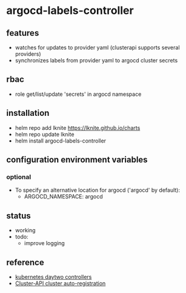 # argocd-labels-controller

## features ##
- watches for updates to provider yaml (clusterapi supports several providers)
- synchronizes labels from provider yaml to argocd cluster secrets

## rbac ##
- role get/list/update 'secrets' in argocd namespace

## installation ##
- helm repo add lknite https://lknite.github.io/charts
- helm repo update lknite
- helm install argocd-labels-controller

## configuration environment variables ##

### optional ###
- To specify an alternative location for argocd ('argocd' by default):
  - ARGOCD_NAMESPACE: argocd
  
## status ##
- working
- todo:
  - improve logging

## reference ##
- [kubernetes daytwo controllers](https://www.travisloyd.xyz/2023/07/08/kubernetes-daytwo-controllers/)
- [Cluster-API cluster auto-registration](https://github.com/argoproj/argo-cd/issues/9033)
